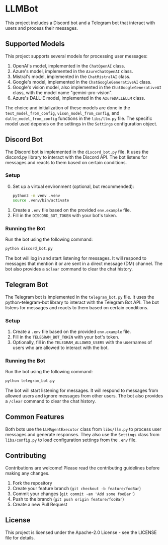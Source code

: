 # LLMBot

This project includes a Discord bot and a Telegram bot that interact with users and process their messages.

## Supported Models

This project supports several models for processing user messages:

1. OpenAI's model, implemented in the `ChatOpenAI` class.
2. Azure's model, implemented in the `AzureChatOpenAI` class.
3. Mistral's model, implemented in the `ChatMistralAI` class.
4. Google's model, implemented in the `ChatGoogleGenerativeAI` class.
5. Google's vision model, also implemented in the `ChatGoogleGenerativeAI` class, with the model name "gemini-pro-vision".
6. Azure's DALL-E model, implemented in the `AzureDALLELLM` class.

The choice and initialization of these models are done in the `text_model_from_config`, `vison_model_from_config`, and `dalle_model_from_config` functions in the `libs/llm.py` file. The specific model used depends on the settings in the `Settings` configuration object.


## Discord Bot

The Discord bot is implemented in the `discord_bot.py` file. It uses the discord.py library to interact with the Discord API. The bot listens for messages and reacts to them based on certain conditions.

### Setup

0. Set up a virtual environment (optional, but recommended):
    ```sh
    python3 -m venv .venv
    source .venv/bin/activate
    ```
1. Create a `.env` file based on the provided `env.example` file.
2. Fill in the `DISCORD_BOT_TOKEN` with your bot's token.

### Running the Bot

Run the bot using the following command:

```sh
python discord_bot.py
```

The bot will log in and start listening for messages. It will respond to messages that mention it or are sent in a direct message (DM) channel. The bot also provides a `$clear` command to clear the chat history.

## Telegram Bot

The Telegram bot is implemented in the `telegram_bot.py` file. It uses the python-telegram-bot library to interact with the Telegram Bot API. The bot listens for messages and reacts to them based on certain conditions.

### Setup

1. Create a `.env` file based on the provided `env.example` file.
2. Fill in the `TELEGRAM_BOT_TOKEN` with your bot's token.
3. Optionally, fill in the `TELEGRAM_ALLOWED_USERS` with the usernames of users who are allowed to interact with the bot.

### Running the Bot

Run the bot using the following command:

```sh
python telegram_bot.py
```

The bot will start listening for messages. It will respond to messages from allowed users and ignore messages from other users. The bot also provides a `/clear` command to clear the chat history.

## Common Features

Both bots use the `LLMAgentExecutor` class from `libs/llm.py` to process user messages and generate responses. They also use the `Settings` class from `libs/config.py` to load configuration settings from the `.env` file.

## Contributing

Contributions are welcome! Please read the contributing guidelines before making any changes.

1. Fork the repository
2. Create your feature branch (`git checkout -b feature/fooBar`)
3. Commit your changes (`git commit -am 'Add some fooBar'`)
4. Push to the branch (`git push origin feature/fooBar`)
5. Create a new Pull Request

## License

This project is licensed under the Apache-2.0 License - see the LICENSE file for details.
